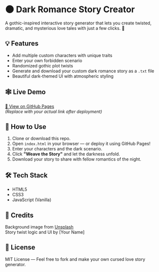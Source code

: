 # 🌑 Dark Romance Story Creator

A gothic-inspired interactive story generator that lets you create twisted, dramatic, and mysterious love tales with just a few clicks. 🖤

## 💡 Features

- Add multiple custom characters with unique traits
- Enter your own forbidden scenario
- Randomized gothic plot twists
- Generate and download your custom dark romance story as a `.txt` file
- Beautiful dark-themed UI with atmospheric styling

## 🕸️ Live Demo

[🔗 View on GitHub Pages](https://yourusername.github.io/dark-romance-creator)  
*(Replace with your actual link after deployment)*

## 🚀 How to Use

1. Clone or download this repo.
2. Open `index.html` in your browser — or deploy it using GitHub Pages!
3. Enter your characters and the dark scenario.
4. Click **"Weave the Story"** and let the darkness unfold.
5. Download your story to share with fellow romantics of the night.

## 🛠️ Tech Stack

- HTML5
- CSS3
- JavaScript (Vanilla)

## 🖤 Credits

Background image from [Unsplash](https://unsplash.com/)  
Story twist logic and UI by [Your Name]

## 📜 License

MIT License — Feel free to fork and make your own cursed love story generator.

